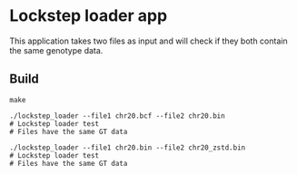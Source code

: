 # Lockstep loader app

This application takes two files as input and will check if they both contain the same genotype data.

## Build

```shell
make
```

```shell
./lockstep_loader --file1 chr20.bcf --file2 chr20.bin
# Lockstep loader test
# Files have the same GT data
```

```shell
./lockstep_loader --file1 chr20.bin --file2 chr20_zstd.bin
# Lockstep loader test
# Files have the same GT data
```